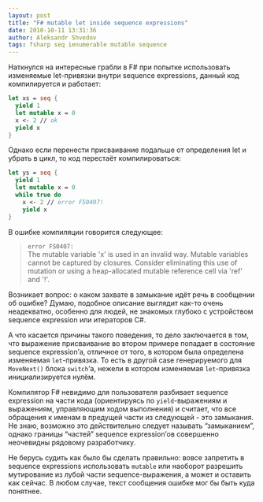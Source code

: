 ```yaml
---
layout: post
title: "F# mutable let inside sequence expressions"
date: 2010-10-11 13:31:36
author: Aleksandr Shvedov
tags: fsharp seq ienumerable mutable sequence
---
```

Наткнулся на интересные грабли в F# при попытке использовать изменяемые let-привязки внутри sequence expressions, данный код компилируется и работает:

```fsharp
let xs = seq {
  yield 1
  let mutable x = 0
  x <- 2 // ok
  yield x
}
```

Однако если перенести присваивание подальше от определения let и убрать в цикл, то код перестаёт компилироваться:

```fsharp
let ys = seq {
  yield 1
  let mutable x = 0
  while true do
    x <- 2 // error FS0407!
    yield x
}
```

В ошибке компиляции говорится следующее:

> `error FS0407:`<br/>
> The mutable variable 'x' is used in an invalid way. Mutable variables cannot be captured by closures. Consider eliminating this use of mutation or using a heap-allocated mutable reference cell via 'ref' and '!'.

Возникает вопрос: о каком захвате в замыкание идёт речь в сообщении об ошибке? Думаю, подобное описание выглядит как-то очень неадекватно, особенно для людей, не знакомых глубоко с устройством sequence expression или итераторов C#.

А что касается причины такого поведения, то дело заключается в том, что выражение присваивание во втором примере попадает в состояние sequence expression’а, отличное от того, в котором была определена изменяемая `let`-привязка. То есть в другой case генерируемого для `MoveNext()` блока `switch`’а, нежели в котором изменяемая `let`-привязка инициализируется нулём.

Компилятор F# невидимо для пользователя разбивает sequence expression на части кода (ориентируясь по `yield`-выражениям и выражениям, управляющим ходом выполнения) и считает, что все обращения к именам в предущей части из следующей - это замыкания. Не знаю, возможно это действительно следует называть “замыканием”, однако границы “частей” sequence expression’ов совершенно неочевидны рядовому разработчику.

Не берусь судить как было бы сделать правильно: вовсе запретить в sequence expressions использовать `mutable` или наоборот разрешить мутирование из лубой части sequence-выражения, а может и оставить как сейчас. В любом случае, текст сообщения ошибке мог бы быть куда понятнее.
